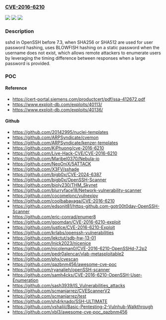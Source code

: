 ### [CVE-2016-6210](https://cve.mitre.org/cgi-bin/cvename.cgi?name=CVE-2016-6210)
![](https://img.shields.io/static/v1?label=Product&message=n%2Fa&color=blue)
![](https://img.shields.io/static/v1?label=Version&message=n%2Fa%20&color=brightgreen)
![](https://img.shields.io/static/v1?label=Vulnerability&message=n%2Fa&color=brightgreen)

### Description

sshd in OpenSSH before 7.3, when SHA256 or SHA512 are used for user password hashing, uses BLOWFISH hashing on a static password when the username does not exist, which allows remote attackers to enumerate users by leveraging the timing difference between responses when a large password is provided.

### POC

#### Reference
- https://cert-portal.siemens.com/productcert/pdf/ssa-412672.pdf
- https://www.exploit-db.com/exploits/40113/
- https://www.exploit-db.com/exploits/40136/

#### Github
- https://github.com/20142995/nuclei-templates
- https://github.com/ARPSyndicate/cvemon
- https://github.com/ARPSyndicate/kenzer-templates
- https://github.com/KiPhuong/cve-2016-6210
- https://github.com/Live-Hack-CVE/CVE-2016-6210
- https://github.com/Maribel0370/Nebula-io
- https://github.com/NeoOniX/5ATTACK
- https://github.com/X3FV/sshade
- https://github.com/bigb0x/CVE-2024-6387
- https://github.com/bigb0x/OpenSSH-Scanner
- https://github.com/bioly230/THM_Skynet
- https://github.com/blurryface18/Network-vulnerability-scanner
- https://github.com/cocomelonc/vulnexipy
- https://github.com/coolbabayaga/CVE-2016-6210
- https://github.com/edsonjt81/https-github.com-gotr00t0day-OpenSSH-Scanner
- https://github.com/eric-conrad/enumer8
- https://github.com/goomdan/CVE-2016-6210-exploit
- https://github.com/justlce/CVE-2016-6210-Exploit
- https://github.com/krlabs/openssh-vulnerabilities
- https://github.com/lekctut/sdb-hw-13-01
- https://github.com/lnick2023/nicenice
- https://github.com/nicoleman0/CVE-2016-6210-OpenSSHd-7.2p2
- https://github.com/pedr0alencar/vlab-metasploitable2
- https://github.com/phx/cvescan
- https://github.com/qazbnm456/awesome-cve-poc
- https://github.com/ryanalieh/openSSH-scanner
- https://github.com/samh4cks/CVE-2016-6210-OpenSSH-User-Enumeration
- https://github.com/sash3939/IS_Vulnerabilities_attacks
- https://github.com/scmanjarrez/CVEScannerV2
- https://github.com/scmanjarrez/test
- https://github.com/sh4rknado/SSH-ULTIMATE
- https://github.com/vshaliii/Basic-Pentesting-2-Vulnhub-Walkthrough
- https://github.com/xbl3/awesome-cve-poc_qazbnm456

